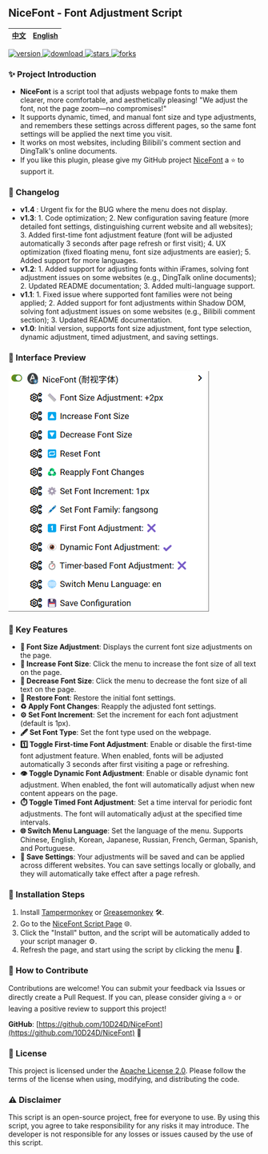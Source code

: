 ## NiceFont - Font Adjustment Script

| <a href="https://github.com/10D24D/NiceFont/blob/main/README.md">中文</a> | <a href="https://github.com/10D24D/NiceFont/blob/main/docs/README_EN.md">English</a> |
| ------------------------------------------------------------ | ------------------------------------------------------------ |

<a href="https://greasyfork.org/scripts/533232-nicefont" target="_blank">
<img alt="version" src="https://img.shields.io/greasyfork/v/533232?style=for-the-badge&label=%E7%89%88%E6%9C%AC&logo=velog&logoColor=BE95FF&color=7B68EE"></img>
<img alt="download" src="https://img.shields.io/greasyfork/dt/533232?style=for-the-badge&label=%E7%94%A8%E6%88%B7%E5%AE%89%E8%A3%85%E9%87%8F&logo=bilibili&logoColor=78FF96"></img>
</a>
<a href="https://github.com/10D24D/NiceFont" target="_blank">
<img alt="stars" src="https://img.shields.io/github/stars/10D24D/NiceFont?style=for-the-badge&label=Stars&logo=undertale&logoColor=red&color=orange"></img>
<img alt="forks" src="https://img.shields.io/github/forks/10D24D/NiceFont?style=for-the-badge&label=Forks&logo=stackshare&logoColor=green&color=0AC18E"></img>
</a>

### ✨ Project Introduction

- **NiceFont** is a script tool that adjusts webpage fonts to make them clearer, more comfortable, and aesthetically pleasing! "We adjust the font, not the page zoom—no compromises!"
- It supports dynamic, timed, and manual font size and type adjustments, and remembers these settings across different pages, so the same font settings will be applied the next time you visit.
- It works on most websites, including Bilibili's comment section and DingTalk's online documents.
- If you like this plugin, please give my GitHub project [NiceFont](https://github.com/10D24D/NiceFont) a ⭐️ to support it.

### 📜 Changelog

- **v1.4** : Urgent fix for the BUG where the menu does not display.
- **v1.3**: 1. Code optimization; 2. New configuration saving feature (more detailed font settings, distinguishing current website and all websites); 3. Added first-time font adjustment feature (font will be adjusted automatically 3 seconds after page refresh or first visit); 4. UX optimization (fixed floating menu, font size adjustments are easier); 5. Added support for more languages.
- **v1.2**: 1. Added support for adjusting fonts within iFrames, solving font adjustment issues on some websites (e.g., DingTalk online documents); 2. Updated README documentation; 3. Added multi-language support.
- **v1.1**: 1. Fixed issue where supported font families were not being applied; 2. Added support for font adjustments within Shadow DOM, solving font adjustment issues on some websites (e.g., Bilibili comment section); 3. Updated README documentation.
- **v1.0**: Initial version, supports font size adjustment, font type selection, dynamic adjustment, timed adjustment, and saving settings.

### 🎨 Interface Preview

<img alt="UI" src="https://raw.githubusercontent.com/10D24D/NiceFont/refs/heads/main/static/ui_en.png"></img>

### 📑 Key Features

- **📏 Font Size Adjustment**: Displays the current font size adjustments on the page.
- **🔼 Increase Font Size**: Click the menu to increase the font size of all text on the page.
- **🔽 Decrease Font Size**: Click the menu to decrease the font size of all text on the page.
- **🔁 Restore Font**: Restore the initial font settings.
- **♻️ Apply Font Changes**: Reapply the adjusted font settings.
- **⚙️ Set Font Increment**: Set the increment for each font adjustment (default is 1px).
- **🖋️ Set Font Type**: Set the font type used on the webpage.
- **1️⃣ Toggle First-time Font Adjustment**: Enable or disable the first-time font adjustment feature. When enabled, fonts will be adjusted automatically 3 seconds after first visiting a page or refreshing.
- **👁️ Toggle Dynamic Font Adjustment**: Enable or disable dynamic font adjustment. When enabled, the font will automatically adjust when new content appears on the page.
- **⏱️ Toggle Timed Font Adjustment**: Set a time interval for periodic font adjustments. The font will automatically adjust at the specified time intervals.
- **🌐 Switch Menu Language**: Set the language of the menu. Supports Chinese, English, Korean, Japanese, Russian, French, German, Spanish, and Portuguese.
- **💾 Save Settings**: Your adjustments will be saved and can be applied across different websites. You can save settings locally or globally, and they will automatically take effect after a page refresh.

### 🚀 Installation Steps

1. Install [Tampermonkey](https://www.tampermonkey.net/) or [Greasemonkey](https://www.greasespot.net/) 🛠️.
2. Go to the [NiceFont Script Page](https://greasyfork.org/en/scripts/533232-nicefont) 🌐.
3. Click the "Install" button, and the script will be automatically added to your script manager ⚙️.
4. Refresh the page, and start using the script by clicking the menu 🔄.

### 🤝 How to Contribute

Contributions are welcome! You can submit your feedback via Issues or directly create a Pull Request. If you can, please consider giving a ⭐️ or leaving a positive review to support this project!

**GitHub**: [https://github.com/10D24D/NiceFont](https://github.com/10D24D/NiceFont) 📍

### 📝 License

This project is licensed under the [Apache License 2.0](https://www.apache.org/licenses/LICENSE-2.0). Please follow the terms of the license when using, modifying, and distributing the code.

### ⚠️ Disclaimer

This script is an open-source project, free for everyone to use. By using this script, you agree to take responsibility for any risks it may introduce. The developer is not responsible for any losses or issues caused by the use of this script.
